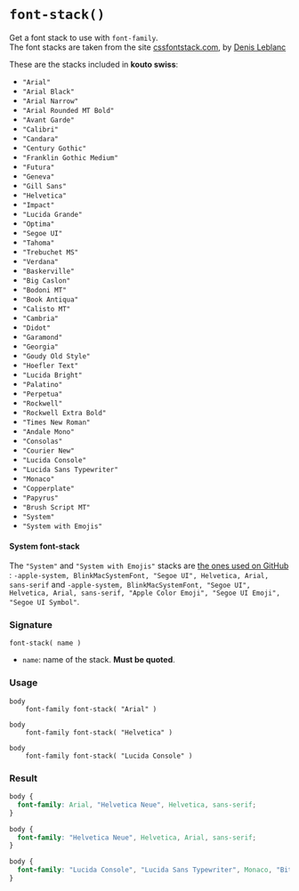 # `font-stack()`

Get a font stack to use with `font-family`.  
The font stacks are taken from the site [cssfontstack.com](http://cssfontstack.com), by [Denis Leblanc](http://denisleblanc.com)

These are the stacks included in **kouto swiss**:

* `"Arial"`
* `"Arial Black"`
* `"Arial Narrow"`
* `"Arial Rounded MT Bold"`
* `"Avant Garde"`
* `"Calibri"`
* `"Candara"`
* `"Century Gothic"`
* `"Franklin Gothic Medium"`
* `"Futura"`
* `"Geneva"`
* `"Gill Sans"`
* `"Helvetica"`
* `"Impact"`
* `"Lucida Grande"`
* `"Optima"`
* `"Segoe UI"`
* `"Tahoma"`
* `"Trebuchet MS"`
* `"Verdana"`
* `"Baskerville"`
* `"Big Caslon"`
* `"Bodoni MT"`
* `"Book Antiqua"`
* `"Calisto MT"`
* `"Cambria"`
* `"Didot"`
* `"Garamond"`
* `"Georgia"`
* `"Goudy Old Style"`
* `"Hoefler Text"`
* `"Lucida Bright"`
* `"Palatino"`
* `"Perpetua"`
* `"Rockwell"`
* `"Rockwell Extra Bold"`
* `"Times New Roman"`
* `"Andale Mono"`
* `"Consolas"`
* `"Courier New"`
* `"Lucida Console"`
* `"Lucida Sans Typewriter"`
* `"Monaco"`
* `"Copperplate"`
* `"Papyrus"`
* `"Brush Script MT"`
* `"System"`
* `"System with Emojis"`

#### System font-stack

The `"System"` and `"System with Emojis"` stacks are [the ones used on GitHub](https://bitsofco.de/the-new-system-font-stack/) : `-apple-system, BlinkMacSystemFont, "Segoe UI", Helvetica, Arial, sans-serif` and `-apple-system, BlinkMacSystemFont, "Segoe UI", Helvetica, Arial, sans-serif, "Apple Color Emoji", "Segoe UI Emoji", "Segoe UI Symbol"`.

### Signature

`font-stack( name )`

* `name`: name of the stack. **Must be quoted**.

### Usage

```stylus
body
    font-family font-stack( "Arial" )

body
    font-family font-stack( "Helvetica" )

body
    font-family font-stack( "Lucida Console" )
```

### Result

```css
body {
  font-family: Arial, "Helvetica Neue", Helvetica, sans-serif;
}

body {
  font-family: "Helvetica Neue", Helvetica, Arial, sans-serif;
}

body {
  font-family: "Lucida Console", "Lucida Sans Typewriter", Monaco, "Bitstream Vera Sans Mono", monospace;
}
```
